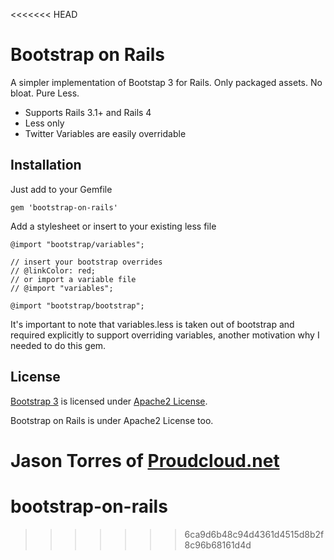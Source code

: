 <<<<<<< HEAD
# Bootstrap on Rails

A simpler implementation of Bootstap 3 for Rails. Only packaged assets. No bloat. Pure Less.

* Supports Rails 3.1+ and Rails 4
* Less only
* Twitter Variables are easily overridable
 
## Installation

Just add to your Gemfile

    gem 'bootstrap-on-rails'

Add a stylesheet or insert to your existing less file

    @import "bootstrap/variables";

    // insert your bootstrap overrides 
    // @linkColor: red;
    // or import a variable file
    // @import "variables";

    @import "bootstrap/bootstrap";

It's important to note that variables.less is taken out of bootstrap and required explicitly to support overriding variables, another motivation why I needed to do this gem.

## License

[Bootstrap 3](http://getbootstrap.com) is licensed under [Apache2 License](https://github.com/twbs/bootstrap/blob/master/LICENSE).

Bootstrap on Rails is under Apache2 License too.

Jason Torres of [Proudcloud.net](http://www.proudcloud.net)
=======
bootstrap-on-rails
==================
>>>>>>> 6ca9d6b48c94d4361d4515d8b2f8c96b68161d4d

